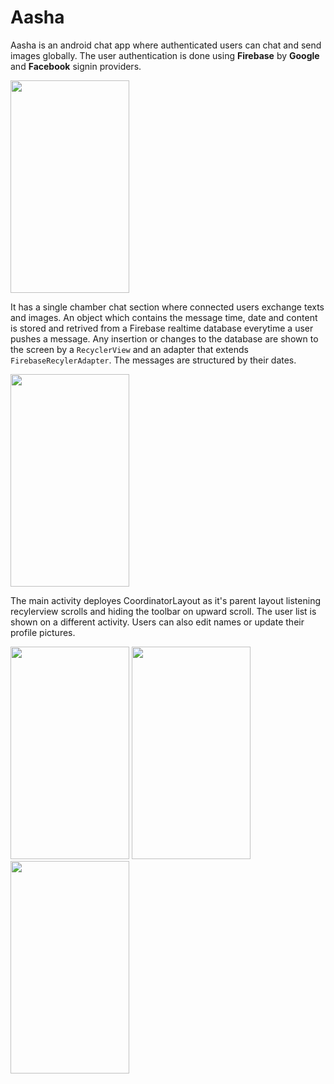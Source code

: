 # Aasha
Aasha is an android chat app where authenticated users can chat and send images globally. The user authentication is done using **Firebase** by **Google** and **Facebook** signin providers.

<img src="https://user-images.githubusercontent.com/73740367/148738287-e80bd252-507d-4f79-9570-5a3f54cacac1.jpg" width="190" height="340" />

It has a single chamber chat section where connected users exchange texts and images. An object which contains the message time, date and content is stored and retrived from a Firebase realtime database everytime a user pushes a message. 
Any insertion or changes to the database are shown to the screen by a `RecyclerView` and an adapter that extends `FirebaseRecylerAdapter`. The messages are structured by their dates.

<img src="https://user-images.githubusercontent.com/73740367/148742101-fe0a032c-033b-4a3d-aa2e-2d53ecb90bea.jpg" width="190" height="340" />

The main activity deployes CoordinatorLayout as it's parent layout listening recylerview scrolls and hiding the toolbar on upward scroll. The user list is shown on a different activity. Users can also edit names or update their profile pictures.

<img src="https://user-images.githubusercontent.com/73740367/148742146-002ff9b0-2b37-412e-ab6b-77e5a6ea980f.jpg" width="190" height="340" /> <img src="https://user-images.githubusercontent.com/73740367/148742155-641321b6-4c0b-4e89-aafa-e43f4faafadf.jpg" width="190" height="340" /> <img src="https://user-images.githubusercontent.com/73740367/148742162-f29bd3ca-7a7a-47e0-b57e-127b9c46131c.jpg" width="190" height="340" />
